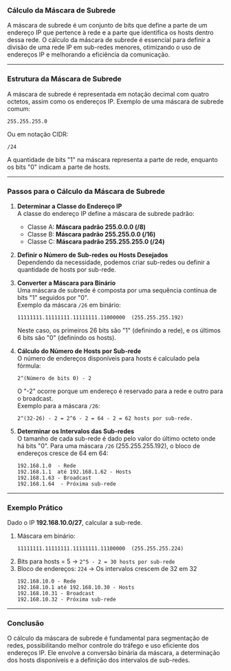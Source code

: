 ### **Cálculo da Máscara de Subrede**  

A máscara de subrede é um conjunto de bits que define a parte de um endereço IP que pertence à rede e a parte que identifica os hosts dentro dessa rede. O cálculo da máscara de subrede é essencial para definir a divisão de uma rede IP em sub-redes menores, otimizando o uso de endereços IP e melhorando a eficiência da comunicação.

---

### **Estrutura da Máscara de Subrede**  

A máscara de subrede é representada em notação decimal com quatro octetos, assim como os endereços IP. Exemplo de uma máscara de subrede comum:  

```
255.255.255.0
```

Ou em notação CIDR:  
```
/24
```
A quantidade de bits "1" na máscara representa a parte de rede, enquanto os bits "0" indicam a parte de hosts.  

---

### **Passos para o Cálculo da Máscara de Subrede**  

1. **Determinar a Classe do Endereço IP**  
   A classe do endereço IP define a máscara de subrede padrão:  
   - Classe A: **Máscara padrão 255.0.0.0 (/8)**  
   - Classe B: **Máscara padrão 255.255.0.0 (/16)**  
   - Classe C: **Máscara padrão 255.255.255.0 (/24)**  

2. **Definir o Número de Sub-redes ou Hosts Desejados**  
   Dependendo da necessidade, podemos criar sub-redes ou definir a quantidade de hosts por sub-rede.  

3. **Converter a Máscara para Binário**  
   Uma máscara de subrede é composta por uma sequência contínua de bits "1" seguidos por "0".  
   Exemplo da máscara `/26` em binário:  
   ```
   11111111.11111111.11111111.11000000  (255.255.255.192)
   ```
   Neste caso, os primeiros 26 bits são "1" (definindo a rede), e os últimos 6 bits são "0" (definindo os hosts).  

4. **Cálculo do Número de Hosts por Sub-rede**  
   O número de endereços disponíveis para hosts é calculado pela fórmula:  
   ```
   2^(Número de bits 0) - 2
   ```
   O "-2" ocorre porque um endereço é reservado para a rede e outro para o broadcast.  
   Exemplo para a máscara `/26`:  
   ```
   2^(32-26) - 2 = 2^6 - 2 = 64 - 2 = 62 hosts por sub-rede.
   ```

5. **Determinar os Intervalos das Sub-redes**  
   O tamanho de cada sub-rede é dado pelo valor do último octeto onde há bits "0". Para uma máscara `/26` (255.255.255.192), o bloco de endereços cresce de 64 em 64:  
   ```
   192.168.1.0  - Rede  
   192.168.1.1  até 192.168.1.62 - Hosts  
   192.168.1.63 - Broadcast  
   192.168.1.64  - Próxima sub-rede  
   ```

---

### **Exemplo Prático**  
Dado o IP **192.168.10.0/27**, calcular a sub-rede.  

1. Máscara em binário:  
   ```
   11111111.11111111.11111111.11100000  (255.255.255.224)
   ```
2. Bits para hosts = 5 → `2^5 - 2 = 30 hosts por sub-rede`  
3. Bloco de endereços: `224` → Os intervalos crescem de 32 em 32  
   ```
   192.168.10.0 - Rede  
   192.168.10.1 até 192.168.10.30 - Hosts  
   192.168.10.31 - Broadcast  
   192.168.10.32 - Próxima sub-rede  
   ```

---

### **Conclusão**  
O cálculo da máscara de subrede é fundamental para segmentação de redes, possibilitando melhor controle do tráfego e uso eficiente dos endereços IP. Ele envolve a conversão binária da máscara, a determinação dos hosts disponíveis e a definição dos intervalos de sub-redes.